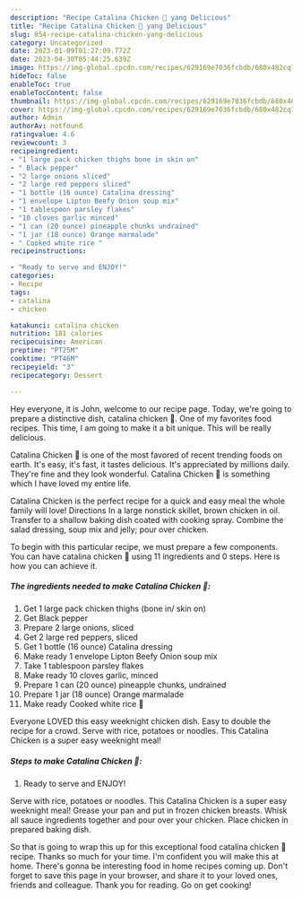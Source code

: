 ```yaml
---
description: "Recipe Catalina Chicken 🍗 yang Delicious"
title: "Recipe Catalina Chicken 🍗 yang Delicious"
slug: 854-recipe-catalina-chicken-yang-delicious
category: Uncategorized
date: 2023-01-09T01:27:09.772Z
date: 2023-04-30T05:44:25.639Z
image: https://img-global.cpcdn.com/recipes/629169e7036fcbdb/680x482cq70/catalina-chicken-recipe-main-photo.jpg
hideToc: false
enableToc: true
enableTocContent: false
thumbnail: https://img-global.cpcdn.com/recipes/629169e7036fcbdb/680x482cq70/catalina-chicken-recipe-main-photo.jpg
cover: https://img-global.cpcdn.com/recipes/629169e7036fcbdb/680x482cq70/catalina-chicken-recipe-main-photo.jpg
author: Admin
authorAv: notfound
ratingvalue: 4.6
reviewcount: 3
recipeingredient:
- "1 large pack chicken thighs bone in skin on"
- " Black pepper"
- "2 large onions sliced"
- "2 large red peppers sliced"
- "1 bottle (16 ounce) Catalina dressing"
- "1 envelope Lipton Beefy Onion soup mix"
- "1 tablespoon parsley flakes"
- "10 cloves garlic minced"
- "1 can (20 ounce) pineapple chunks undrained"
- "1 jar (18 ounce) Orange marmalade"
- " Cooked white rice "
recipeinstructions:

- "Ready to serve and ENJOY!"
categories:
- Recipe
tags:
- catalina
- chicken

katakunci: catalina chicken 
nutrition: 181 calories
recipecuisine: American
preptime: "PT25M"
cooktime: "PT46M"
recipeyield: "3"
recipecategory: Dessert

---
```



Hey everyone, it is John, welcome to our recipe page. Today, we're going to prepare a distinctive dish, catalina chicken 🍗. One of my favorites food recipes. This time, I am going to make it a bit unique. This will be really delicious.

Catalina Chicken 🍗 is one of the most favored of recent trending foods on earth. It's easy, it's fast, it tastes delicious. It's appreciated by millions daily. They're fine and they look wonderful. Catalina Chicken 🍗 is something which I have loved my entire life.

Catalina Chicken is the perfect recipe for a quick and easy meal the whole family will love! Directions In a large nonstick skillet, brown chicken in oil. Transfer to a shallow baking dish coated with cooking spray. Combine the salad dressing, soup mix and jelly; pour over chicken.


To begin with this particular recipe, we must prepare a few components. You can have catalina chicken 🍗 using 11 ingredients and 0 steps. Here is how you can achieve it.

<!--inarticleads1-->

##### The ingredients needed to make Catalina Chicken 🍗:

1. Get 1 large pack chicken thighs (bone in/ skin on)
1. Get  Black pepper
1. Prepare 2 large onions, sliced
1. Get 2 large red peppers, sliced
1. Get 1 bottle (16 ounce) Catalina dressing
1. Make ready 1 envelope Lipton Beefy Onion soup mix
1. Take 1 tablespoon parsley flakes
1. Make ready 10 cloves garlic, minced
1. Prepare 1 can (20 ounce) pineapple chunks, undrained
1. Prepare 1 jar (18 ounce) Orange marmalade
1. Make ready  Cooked white rice 🍚


Everyone LOVED this easy weeknight chicken dish. Easy to double the recipe for a crowd. Serve with rice, potatoes or noodles. This Catalina Chicken is a super easy weeknight meal! 

<!--inarticleads2-->

##### Steps to make Catalina Chicken 🍗:


1. Ready to serve and ENJOY!

Serve with rice, potatoes or noodles. This Catalina Chicken is a super easy weeknight meal! Grease your pan and put in frozen chicken breasts. Whisk all sauce ingredients together and pour over your chicken. Place chicken in prepared baking dish. 

So that is going to wrap this up for this exceptional food catalina chicken 🍗 recipe. Thanks so much for your time. I'm confident you will make this at home. There's gonna be interesting food in home recipes coming up. Don't forget to save this page in your browser, and share it to your loved ones, friends and colleague. Thank you for reading. Go on get cooking!
